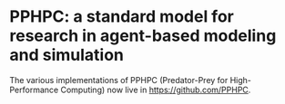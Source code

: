# PPHPC: a standard model for research in agent-based modeling and simulation

The various implementations of PPHPC (Predator-Prey for High-Performance
Computing) now live in <https://github.com/PPHPC>.
